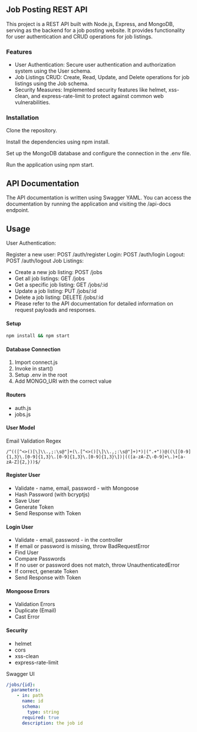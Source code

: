 ## Job Posting REST API
This project is a REST API built with Node.js, Express, and MongoDB, serving as the backend for a job posting website. It provides functionality for user authentication and CRUD operations for job listings.

### Features
* User Authentication: Secure user authentication and authorization system using the User schema.
* Job Listings CRUD: Create, Read, Update, and Delete operations for job listings using the Job schema.
* Security Measures: Implemented security features like helmet, xss-clean, and express-rate-limit to protect against common web vulnerabilities.

### Installation
Clone the repository.

Install the dependencies using npm install.

Set up the MongoDB database and configure the connection in the .env file.

Run the application using npm start.

## API Documentation
The API documentation is written using Swagger YAML. You can access the documentation by running the application and visiting the /api-docs endpoint.

## Usage
User Authentication:

Register a new user: POST /auth/register
Login: POST /auth/login
Logout: POST /auth/logout
Job Listings:

* Create a new job listing: POST /jobs
* Get all job listings: GET /jobs
* Get a specific job listing: GET /jobs/:id
* Update a job listing: PUT /jobs/:id
* Delete a job listing: DELETE /jobs/:id
* Please refer to the API documentation for detailed information on request payloads and responses.


#### Setup

```bash
npm install && npm start
```

#### Database Connection

1. Import connect.js
2. Invoke in start()
3. Setup .env in the root
4. Add MONGO_URI with the correct value

#### Routers

- auth.js
- jobs.js

#### User Model

Email Validation Regex

```regex
/^(([^<>()[\]\\.,;:\s@"]+(\.[^<>()[\]\\.,;:\s@"]+)*)|(".+"))@((\[[0-9]{1,3}\.[0-9]{1,3}\.[0-9]{1,3}\.[0-9]{1,3}\])|(([a-zA-Z\-0-9]+\.)+[a-zA-Z]{2,}))$/
```

#### Register User

- Validate - name, email, password - with Mongoose
- Hash Password (with bcryptjs)
- Save User
- Generate Token
- Send Response with Token

#### Login User

- Validate - email, password - in the controller
- If email or password is missing, throw BadRequestError
- Find User
- Compare Passwords
- If no user or password does not match, throw UnauthenticatedError
- If correct, generate Token
- Send Response with Token

#### Mongoose Errors

- Validation Errors
- Duplicate (Email)
- Cast Error

#### Security

- helmet
- cors
- xss-clean
- express-rate-limit

Swagger UI

```yaml
/jobs/{id}:
  parameters:
    - in: path
      name: id
      schema:
        type: string
      required: true
      description: the job id
```
